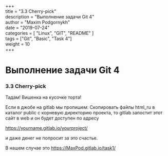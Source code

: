 ﻿+++  
title = "3.3  Cherry-pick"  
description = "Выполнение задачи Git 4"  
author = "Maxim Podgornykh"  
date = "2019-07-24"  
categories = [ "Linux", "GIT", "README" ]  
tags = ["Git", "Basic", "Task 4"]  
weight = 10  
+++


Выполнение задачи Git 4
========================


### 3.3  Cherry-pick

Тадам! Вишенка на кусочке торта!

Если в джобе на gitlab мы пропишем:
Скопировать файлы html_ru в каталог public с корневую директорию проекта, то gitlab запостит этот сайт в web и он будет доступен по адресу

https://yourname.gitlab.io/yourproject/

и даже денег не попросит за это счастье.

В нашем случае это 
 https://MaxPod.gitlab.io/task1/

